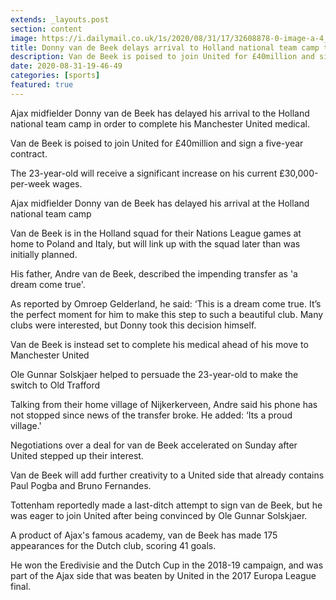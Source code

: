 ```yaml
---
extends: _layouts.post
section: content
image: https://i.dailymail.co.uk/1s/2020/08/31/17/32608878-0-image-a-4_1598890935885.jpg 
title: Donny van de Beek delays arrival to Holland national team camp to complete Manchester United medical 
description: Van de Beek is poised to join United for £40million and sign a five-year contract. The 23-year-old will receive a significant increase on his current £30,000-per-week wages. 
date: 2020-08-31-19-46-49 
categories: [sports] 
featured: true 
--- 
```

Ajax midfielder Donny van de Beek has delayed his arrival to the Holland national team camp in order to complete his Manchester United medical. 

Van de Beek is poised to join United for £40million and sign a five-year contract.

The 23-year-old will receive a significant increase on his current £30,000-per-week wages. 

Ajax midfielder Donny van de Beek has delayed his arrival at the Holland national team camp

Van de Beek is in the Holland squad for their Nations League games at home to Poland and Italy, but will link up with the squad later than was initially planned.

His father, Andre van de Beek, described the impending transfer as 'a dream come true'.

As reported by Omroep Gelderland, he said: ‘This is a dream come true. It’s the perfect moment for him to make this step to such a beautiful club. Many clubs were interested, but Donny took this decision himself.

Van de Beek is instead set to complete his medical ahead of his move to Manchester United

Ole Gunnar Solskjaer helped to persuade the 23-year-old to make the switch to Old Trafford

Talking from their home village of Nijkerkerveen, Andre said his phone has not stopped since news of the transfer broke. He added: ‘Its a proud village.'

Negotiations over a deal for van de Beek accelerated on Sunday after United stepped up their interest.

Van de Beek will add further creativity to a United side that already contains Paul Pogba and Bruno Fernandes.

Tottenham reportedly made a last-ditch attempt to sign van de Beek, but he was eager to join United after being convinced by Ole Gunnar Solskjaer.  

A product of Ajax's famous academy, van de Beek has made 175 appearances for the Dutch club, scoring 41 goals. 

He won the Eredivisie and the Dutch Cup in the 2018-19 campaign, and was part of the Ajax side that was beaten by United in the 2017 Europa League final.  

